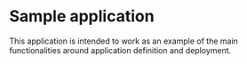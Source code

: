 # Sample application

This application is intended to work as an example of the main functionalities around application definition and deployment.